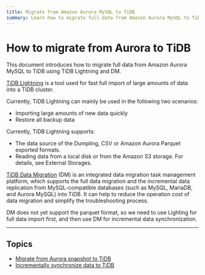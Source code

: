 ```yaml
---
title: Migrate from Amazon Aurora MySQL to TiDB
summary: Learn how to migrate full data from Amazon Aurora MySQL to TiDB using TiDB Lightning.
---
```


# How to migrate from Aurora to TiDB

This document introduces how to migrate full data from Amazon Aurora MySQL to TiDB using TiDB Lightning and DM.

[TiDB Lightning](https://docs.pingcap.com/tidb/stable/tidb-lightning-overview) is a tool used for fast full import of large amounts of data into a TiDB cluster. 

Currently, TiDB Lightning can mainly be used in the following two scenarios:

- Importing large amounts of new data quickly
- Restore all backup data

Currently, TiDB Lightning supports:

- The data source of the Dumpling, CSV or Amazon Aurora Parquet exported formats.
- Reading data from a local disk or from the Amazon S3 storage. For details, see External Storages.

[TiDB Data Migration](https://github.com/pingcap/dm) (DM) is an integrated data migration task management platform, which supports the full data migration and the incremental data replication from MySQL-compatible databases (such as MySQL, MariaDB, and Aurora MySQL) into TiDB. It can help to reduce the operation cost of data migration and simplify the troubleshooting process. 

DM does not yet support the parquet format, so we need to use Lighting for full data import first, and then use DM for incremental data synchronization.

***

## Topics

- [Migrate from Aurora snapshot to TiDB](/data-migration/aurora/from-snapshot.md)
- [Incrementally synchronize data to TiDB](/data-migration/aurora/increment.md)
